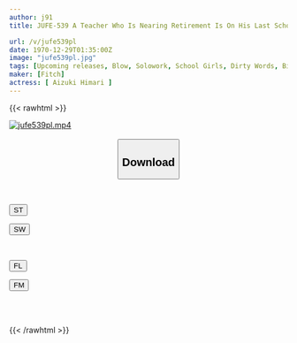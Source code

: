 ```yaml
---
author: j91
title: JUFE-539 A Teacher Who Is Nearing Retirement Is On His Last School Trip... 3 Days And 2 Nights Himari Aizuki Gets His Sperm Drained Out Of Her By A Very Intense Blowjob Given By Her Cute Student With Fair Skin And Beautiful Breasts, Who Is Usually Very Quiet At School.

url: /v/jufe539pl
date: 1970-12-29T01:35:00Z
image: "jufe539pl.jpg"
tags: [Upcoming releases, Blow, Solowork, School Girls, Dirty Words, Big Tits, Cowgirl	]
maker: [Fitch]
actress: [ Aizuki Himari ]
---
```



{{< rawhtml >}}

<div class="video" data-videoid="pending_link.html">
    <a href="javascript:;">
        <img src="/v/jufe539pl/jufe539pl.jpg" width="WIDTH" height="HEIGHT" alt="jufe539pl.mp4" loading="lazy">
    </a>
</div>

<script type="text/javascript" src="https://j91.asia/asset/on-demand-pend.js"></script>

<br>
  <link rel="stylesheet" href="https://j91.asia/asset/bs5.css">
  
  <center>
  <button class="btn btn-primary" type="button" data-bs-toggle="collapse" data-bs-target=".multi-collapse" aria-expanded="false" aria-controls="multiCollapseExample1 multiCollapseExample2"><h2>Download</h2></button></center>
</p>
<div class="row">
  <div class="col">
    <div class="collapse multi-collapse" id="multiCollapseExample1">
      <div class="card card-body">
	      	      <br>
<div class="buttons">  
<p><a href="https://j91.asia/pending_link.html" target="_blank"><button class="btn-hover color-3"><i class="fa fa-download"></i> ST</button></a></p>
<p><a href="https://j91.asia/pending_link.html" target="_blank"><button class="btn-hover color-2"><i class="fa fa-download"></i> SW</button></a></p></div>
    </div>
  </div>
</div>
  <div class="col">
    <div class="collapse multi-collapse" id="multiCollapseExample2">
      <div class="card card-body">
	      <br>
<div class="buttons">
<p><a href="https://j91.asia/pending_link.html" target="_blank"><button class="btn-hover color-9"><i class="fa fa-download"></i> FL</button></a></p>
<p><a href="https://j91.asia/pending_link.html" target="_blank"><button class="btn-hover color-8"><i class="fa fa-download"></i> FM</button></a></p></div>
<br><br>
      </div>
    </div>
  </div>
</div>

{{< /rawhtml >}}